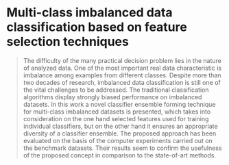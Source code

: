 # Multi-class imbalanced data classification based on feature selection techniques

> The difficulty of the many practical decision problem lies in the nature of analyzed data. One of the most important real data characteristic is imbalance among examples from different classes. Despite more than two decades of research, imbalanced data classification is still one of the vital challenges to be addressed. The traditional classification algorithms display strongly biased performance on imbalanced datasets. In this work a novel classifier ensemble forming technique for multi-class imbalanced datasets is presented, which takes into consideration on the one hand selected features used for training individual classifiers, but on the other hand it ensures an appropriate diversity of a classifier ensemble. The proposed approach has been evaluated on the basis of the computer experiments carried out on the benchmark datasets. Their results seem to confirm the usefulness of the proposed concept in comparison to the state-of-art methods.
